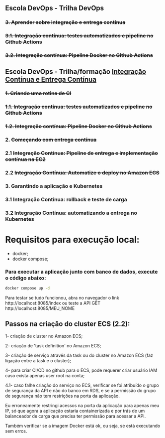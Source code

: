 ## Escola DevOps - Trilha DevOps

### ~~3. Aprender sobre integração e entrega contínua~~

### ~~3.1. Integração contínua: testes automatizados e pipeline no Github Actions~~

### ~~3.2. Integração contínua: Pipeline Docker no Github Actions~~


## Escola DevOps - Trilha/formação [Integração Contínua e Entrega Contínua](https://cursos.alura.com.br/formacao-integracao-continua-entrega-continua)

### ~~1. Criando uma rotina de CI~~

### ~~1.1. Integração contínua: testes automatizados e pipeline no Github Actions~~

### ~~1.2. Integração contínua: Pipeline Docker no Github Actions~~


### 2. ~~Começando com entrega contínua~~

### 2.1 ~~Integração Contínua: Pipeline de entrega e implementação contínua na EC2~~

### 2.2 ~~Integração Contínua: Automatize o deploy no Amazon ECS~~


### 3. Garantindo a aplicação e Kubernetes

### 3.1 Integração Contínua: rollback e teste de carga

### 3.2 Integração Contínua: automatizando a entrega no Kubernetes

# Requisitos para execução local:

- docker;
- docker compose;

### Para executar a aplicação junto com banco de dados, execute o código abaixo:

```bash
docker compose up -d
```

Para testar se tudo funcionou, abra no navegador o link http://localhost:8085/index ou teste a API GET http://localhost:8085/MEU_NOME

## Passos na criação do cluster ECS (2.2):

1- criação de cluster no Amazon ECS;

2- criação de 'task definition' no Amazon ECS;

3- criação de serviço através da task ou do cluster no Amazon ECS (faz ligação entre a task e o cluster);

4- para criar CI/CD no github para o ECS, pode requerer criar usuário IAM caso exista apenas user root na conta;

4.1- caso falhe criação do serviço no ECS, verificar se foi atribuído o grupo de segurança da API e não do banco em RDS, e se a permissão do grupo de segurança não tem restrições na porta da aplicação. 

Eu erroneamente restringi acessos na porta da aplicação para apenas meu IP, só que agora a aplicação estaria containerizada e por trás de um balanceador de carga que precisa ter permissão para acessar a API.

Também verificar se a imagem Docker está ok, ou seja, se está executando sem erros.
